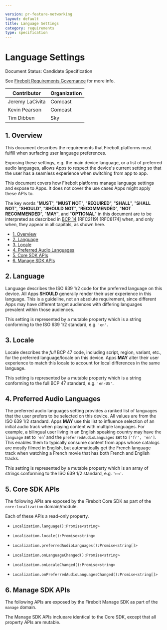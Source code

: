 ```yaml
---

version: pr-feature-networking
layout: default
title: Language Settings
category: requirements
type: specification
---
```

# Language Settings

Document Status: Candidate Specification

See [Firebolt Requirements Governance](../../../governance) for more info.

| Contributor    | Organization   |
| -------------- | -------------- |
| Jeremy LaCivita            | Comcast            |
| Kevin Pearson            | Comcast            |
| Tim Dibben            | Sky            |

## 1. Overview

This document describes the requirements that Firebolt platforms must
fulfill when surfacing user language preferences.

Exposing these settings, e.g. the main device language, or a list of
preferred audio languages, allows Apps to respect the device's current
setting so that the user has a seamless experience when switching from
app to app.

This document covers how Firebolt platforms manage language settings and
expose to Apps. It does not cover the use cases Apps might apply these
APIs to.

The key words "**MUST**", "**MUST NOT**", "**REQUIRED**", "**SHALL**", "**SHALL NOT**", "**SHOULD**", "**SHOULD NOT**", "**RECOMMENDED**", "**NOT RECOMMENDED**", "**MAY**", and "**OPTIONAL**" in this document are to be interpreted as described in [BCP 14](https://www.rfc-editor.org/rfc/rfc2119.txt) [RFC2119] [RFC8174] when, and only when, they appear in all capitals, as shown here.

- [1. Overview](#1-overview)
- [2. Language](#2-language)
- [3. Locale](#3-locale)
- [4. Preferred Audio Languages](#4-preferred-audio-languages)
- [5. Core SDK APIs](#5-core-sdk-apis)
- [6. Manage SDK APIs](#6-manage-sdk-apis)

## 2. Language

Language describes the ISO 639 1/2 code for the preferred language on
this device. All Apps **SHOULD** generally render their user experience
in this language. This is a guideline, not an absolute requirement,
since different Apps may have different target audiences with differing
languages prevalent within those audiences.

This setting is represented by a mutable property which is a string
conforming to the ISO 639 1/2 standard, e.g. `'en'`.

## 3. Locale

Locale describes the *full* BCP 47 code, including script, region,
variant, etc., for the preferred language/locale on this device. Apps
**MAY** alter their user experience to match this locale to account for
local differences in the same language.

This setting is represented by a mutable property which is a string
conforming to the full BCP 47 standard, e.g. `'en-US'`.

## 4. Preferred Audio Languages

The preferred audio languages setting provides a ranked list of
languages that the user prefers to be selected on this device. All
values are from the ISO 639 1/2 standard. Apps **MAY** use this list to
influence selection of an initial audio track when playing content with
multiple languages. For example, a bilingual user living in an English
speaking country may have the `language` set to `'en`\' and the
`preferredAudioLanguages` set to `['fr', 'en']`. This
enables them to typically consume content from apps whose catalogs are
mostly filmed in English, but automatically get the French language
track when watching a French movie that has both French and English
tracks.

This setting is represented by a mutable property which is an array of
strings conforming to the ISO 639 1/2 standard, e.g. `'en'`.

## 5. Core SDK APIs

The following APIs are exposed by the Firebolt Core SDK as part of the
`core:localization` domain/module.

Each of these APIs a read-only property.

-   `Localization.language():Promise<string>`

-   `Localization.locale():Promise<string>`

-   `Localization.preferredAudioLanguages():Promise<string[]>`

-   `Localization.onLanguageChanged():Promise<string>`

-   `Localization.onLocaleChanged():Promise<string>`

-   `Localization.onPreferredAudioLanguagesChanged():Promise<string[]>`

## 6. Manage SDK APIs

The following APIs are exposed by the Firebolt Manage SDK as part of the
`manage` domain.

The Manage SDK APIs inclueare identical to the Core SDK, except that all
property APIs are mutable.
